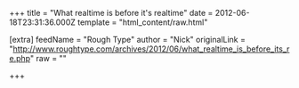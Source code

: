 
+++
title = "What realtime is before it's realtime"
date = 2012-06-18T23:31:36.000Z
template = "html_content/raw.html"

[extra]
feedName = "Rough Type"
author = "Nick"
originalLink = "http://www.roughtype.com/archives/2012/06/what_realtime_is_before_its_re.php"
raw = ""

+++

